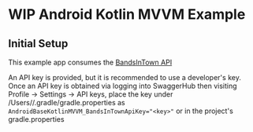 # WIP Android Kotlin MVVM Example

## Initial Setup
This example app consumes the [BandsInTown API](https://app.swaggerhub.com/apis/Bandsintown/PublicAPI/3.0.0)

An API key is provided, but it is recommended to use a developer's key. Once an API key is obtained via logging into SwaggerHub then visiting Profile -> Settings -> API keys, place the key under /Users/<username>/.gradle/gradle.properties as `AndroidBaseKotlinMVVM_BandsInTownApiKey="<key>"` or in the project's gradle.properties
